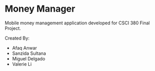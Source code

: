 # Money Manager

Mobile money management application developed for CSCI 380 Final Project.

Created By:
* Afaq Anwar
* Sanzida Sultana
* Miguel Delgado
* Valerie Li
